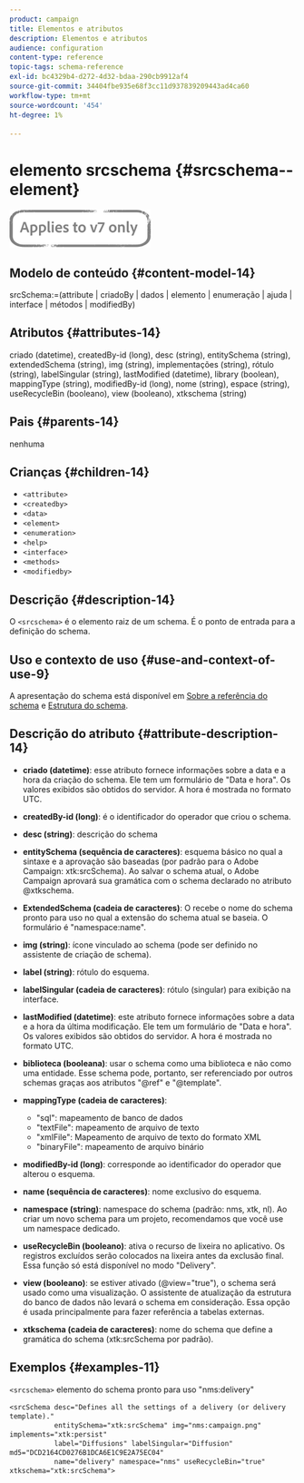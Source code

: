 ```yaml
---
product: campaign
title: Elementos e atributos
description: Elementos e atributos
audience: configuration
content-type: reference
topic-tags: schema-reference
exl-id: bc4329b4-d272-4d32-bdaa-290cb9912af4
source-git-commit: 34404fbe935e68f3cc11d937839209443ad4ca60
workflow-type: tm+mt
source-wordcount: '454'
ht-degree: 1%

---
```


# elemento srcschema {#srcschema--element}

![](../../../assets/v7-only.svg)

## Modelo de conteúdo {#content-model-14}

srcSchema:=(attribute | criadoBy | dados | elemento | enumeração | ajuda | interface | métodos | modifiedBy)

## Atributos {#attributes-14}

criado (datetime), createdBy-id (long), desc (string), entitySchema (string), extendedSchema (string), img (string), implementações (string), rótulo (string), labelSingular (string), lastModified (datetime), library (boolean), mappingType (string), modifiedBy-id (long), nome (string), espace (string), useRecycleBin (booleano), view (booleano), xtkschema (string)

## Pais {#parents-14}

nenhuma

## Crianças {#children-14}

* `<attribute>`
* `<createdby>`
* `<data>`
* `<element>`
* `<enumeration>`
* `<help>`
* `<interface>`
* `<methods>`
* `<modifiedby>`

## Descrição {#description-14}

O `<srcschema>` é o elemento raiz de um schema. É o ponto de entrada para a definição do schema.

## Uso e contexto de uso {#use-and-context-of-use-9}

A apresentação do schema está disponível em [Sobre a referência do schema](../../../configuration/using/about-schema-reference.md) e [Estrutura do schema](../../../configuration/using/schema-structure.md).

## Descrição do atributo {#attribute-description-14}

* **criado (datetime)**: esse atributo fornece informações sobre a data e a hora da criação do schema. Ele tem um formulário de &quot;Data e hora&quot;. Os valores exibidos são obtidos do servidor. A hora é mostrada no formato UTC.
* **createdBy-id (long)**: é o identificador do operador que criou o schema.
* **desc (string)**: descrição do schema
* **entitySchema (sequência de caracteres)**: esquema básico no qual a sintaxe e a aprovação são baseadas (por padrão para o Adobe Campaign: xtk:srcSchema). Ao salvar o schema atual, o Adobe Campaign aprovará sua gramática com o schema declarado no atributo @xtkschema.
* **ExtendedSchema (cadeia de caracteres)**: O recebe o nome do schema pronto para uso no qual a extensão do schema atual se baseia. O formulário é &quot;namespace:name&quot;.
* **img (string)**: ícone vinculado ao schema (pode ser definido no assistente de criação de schema).
* **label (string)**: rótulo do esquema.
* **labelSingular (cadeia de caracteres)**: rótulo (singular) para exibição na interface.
* **lastModified (datetime)**: este atributo fornece informações sobre a data e a hora da última modificação. Ele tem um formulário de &quot;Data e hora&quot;. Os valores exibidos são obtidos do servidor. A hora é mostrada no formato UTC.
* **biblioteca (booleana)**: usar o schema como uma biblioteca e não como uma entidade. Esse schema pode, portanto, ser referenciado por outros schemas graças aos atributos &quot;@ref&quot; e &quot;@template&quot;.
* **mappingType (cadeia de caracteres)**:

   * &quot;sql&quot;: mapeamento de banco de dados
   * &quot;textFile&quot;: mapeamento de arquivo de texto
   * &quot;xmlFile&quot;: Mapeamento de arquivo de texto do formato XML
   * &quot;binaryFile&quot;: mapeamento de arquivo binário

* **modifiedBy-id (long)**: corresponde ao identificador do operador que alterou o esquema.
* **name (sequência de caracteres)**: nome exclusivo do esquema.
* **namespace (string)**: namespace do schema (padrão: nms, xtk, nl). Ao criar um novo schema para um projeto, recomendamos que você use um namespace dedicado.
* **useRecycleBin (booleano)**: ativa o recurso de lixeira no aplicativo. Os registros excluídos serão colocados na lixeira antes da exclusão final. Essa função só está disponível no modo &quot;Delivery&quot;.
* **view (booleano)**: se estiver ativado (@view=&quot;true&quot;), o schema será usado como uma visualização. O assistente de atualização da estrutura do banco de dados não levará o schema em consideração. Essa opção é usada principalmente para fazer referência a tabelas externas.
* **xtkschema (cadeia de caracteres)**: nome do schema que define a gramática do schema (xtk:srcSchema por padrão).

## Exemplos {#examples-11}

`<srcschema>` elemento do schema pronto para uso &quot;nms:delivery&quot;

```
<srcSchema desc="Defines all the settings of a delivery (or delivery template)."  
           entitySchema="xtk:srcSchema" img="nms:campaign.png" implements="xtk:persist" 
           label="Diffusions" labelSingular="Diffusion" md5="DCD2164CD0276B1DCA6E1C9E2A75EC04"
           name="delivery" namespace="nms" useRecycleBin="true" xtkschema="xtk:srcSchema">
```
